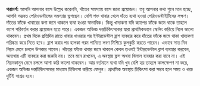 **পরামর্শ:** আপনি আপনার বয়স উল্লেখ করেননি, দাঁতের সমস্যায় বয়স জানা প্রয়োজন। তবু আপনার কথা শুনে মনে হচ্ছে, আপনি সম্ভবত পেরিওডন্টালের সমস্যায় ভুগছেন। বেশি শক্ত খাবার খেলে দাঁতে ব্যথা হওয়া পেরিওডন্টাইটিসের লক্ষণ। দাঁতের ফাঁকে খাবারের কণা জমে থাকলে ব্যথা হওয়া স্বাভাবিক। কিন্তু খাদ্যকণা যদি ক্যাপের ফাঁকে জমে থাকে তাহলে ক্যাপ পরিবর্তন করার প্রয়োজন হতে পারে। একজন অভিজ্ঞ দন্তচিকিৎসকের দ্বারা প্রাথমিকভাবে স্কেলিং করিয়ে নিলে ভালো থাকবেন। প্রথম দিকে প্রতিদিন রাতে খাবার খাওয়ার পর ইন্টারডেন্টাল ব্রাশ ব্যবহার করে দাঁতের ফাঁকে জমে থাকা খাদ্যকণা পরিষ্কার করে নিতে হবে। ব্রাশ করার পর হালকা গরম পানিতে লবণ মিশিয়ে কুলকুচি করতে পারেন। এভাবে সাত দিন নিয়ম মেনে চললে উপকার পাবেন। দাঁতের ফাঁকে খাবার জমে থাকলে কেবল তখনই ইন্টারডেন্টাল ব্রাশ ব্যবহার করবেন, অন্যথায় এটি ব্যবহার করা জরুরি নয়। তবে মনে রাখবেন, এ অবস্থায় ফ্লস অথবা খিলাল ব্যবহার করা যাবে না। এই নিয়মকানুন মেনে চললে আশা করি ভালো থাকবেন। আর বর্তমানে ব্যথা যদি খুব বেশি হয় তাহলে কালক্ষেপণ না করে, একজন অভিজ্ঞ দন্তচিকিৎসকের মাধ্যমে চিকিৎসা করিয়ে ফেলুন। প্রাথমিক অবস্থায় চিকিৎসা করা সম্ভব হলে সময় ও খরচ দুটিই সাশ্রয় হবে।
